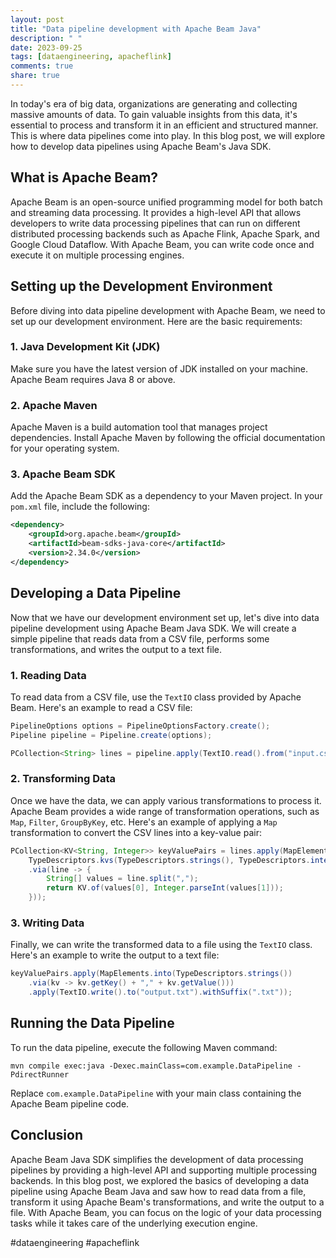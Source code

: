 ```yaml
---
layout: post
title: "Data pipeline development with Apache Beam Java"
description: " "
date: 2023-09-25
tags: [dataengineering, apacheflink]
comments: true
share: true
---
```


In today's era of big data, organizations are generating and collecting massive amounts of data. To gain valuable insights from this data, it's essential to process and transform it in an efficient and structured manner. This is where data pipelines come into play. In this blog post, we will explore how to develop data pipelines using Apache Beam's Java SDK.

## What is Apache Beam?

Apache Beam is an open-source unified programming model for both batch and streaming data processing. It provides a high-level API that allows developers to write data processing pipelines that can run on different distributed processing backends such as Apache Flink, Apache Spark, and Google Cloud Dataflow. With Apache Beam, you can write code once and execute it on multiple processing engines.

## Setting up the Development Environment

Before diving into data pipeline development with Apache Beam, we need to set up our development environment. Here are the basic requirements:

### 1. Java Development Kit (JDK)

Make sure you have the latest version of JDK installed on your machine. Apache Beam requires Java 8 or above.

### 2. Apache Maven

Apache Maven is a build automation tool that manages project dependencies. Install Apache Maven by following the official documentation for your operating system.

### 3. Apache Beam SDK

Add the Apache Beam SDK as a dependency to your Maven project. In your `pom.xml` file, include the following:

```xml
<dependency>
    <groupId>org.apache.beam</groupId>
    <artifactId>beam-sdks-java-core</artifactId>
    <version>2.34.0</version>
</dependency>
```

## Developing a Data Pipeline

Now that we have our development environment set up, let's dive into data pipeline development using Apache Beam Java SDK. We will create a simple pipeline that reads data from a CSV file, performs some transformations, and writes the output to a text file.

### 1. Reading Data

To read data from a CSV file, use the `TextIO` class provided by Apache Beam. Here's an example to read a CSV file:

```java
PipelineOptions options = PipelineOptionsFactory.create();
Pipeline pipeline = Pipeline.create(options);

PCollection<String> lines = pipeline.apply(TextIO.read().from("input.csv"));
```

### 2. Transforming Data

Once we have the data, we can apply various transformations to process it. Apache Beam provides a wide range of transformation operations, such as `Map`, `Filter`, `GroupByKey`, etc. Here's an example of applying a `Map` transformation to convert the CSV lines into a key-value pair:

```java
PCollection<KV<String, Integer>> keyValuePairs = lines.apply(MapElements.into(
    TypeDescriptors.kvs(TypeDescriptors.strings(), TypeDescriptors.integers()))
    .via(line -> {
        String[] values = line.split(",");
        return KV.of(values[0], Integer.parseInt(values[1]));
    }));
```

### 3. Writing Data

Finally, we can write the transformed data to a file using the `TextIO` class. Here's an example to write the output to a text file:

```java
keyValuePairs.apply(MapElements.into(TypeDescriptors.strings())
    .via(kv -> kv.getKey() + "," + kv.getValue()))
    .apply(TextIO.write().to("output.txt").withSuffix(".txt"));
```

## Running the Data Pipeline

To run the data pipeline, execute the following Maven command:

```shell
mvn compile exec:java -Dexec.mainClass=com.example.DataPipeline -PdirectRunner
```

Replace `com.example.DataPipeline` with your main class containing the Apache Beam pipeline code.

## Conclusion

Apache Beam Java SDK simplifies the development of data processing pipelines by providing a high-level API and supporting multiple processing backends. In this blog post, we explored the basics of developing a data pipeline using Apache Beam Java and saw how to read data from a file, transform it using Apache Beam's transformations, and write the output to a file. With Apache Beam, you can focus on the logic of your data processing tasks while it takes care of the underlying execution engine.

#dataengineering #apacheflink